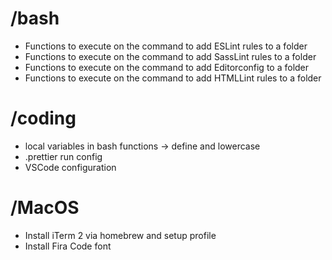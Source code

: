 # /bash

* Functions to execute on the command to add ESLint rules to a folder
* Functions to execute on the command to add SassLint rules to a folder
* Functions to execute on the command to add Editorconfig to a folder
* Functions to execute on the command to add HTMLLint rules to a folder

# /coding

* local variables in bash functions -> define and lowercase
* .prettier run config
* VSCode configuration

# /MacOS

* Install iTerm 2 via homebrew and setup profile
* Install Fira Code font
